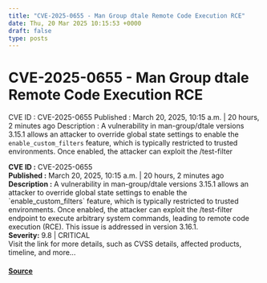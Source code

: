 ```yaml
---
title: "CVE-2025-0655 - Man Group dtale Remote Code Execution RCE"
date: Thu, 20 Mar 2025 10:15:53 +0000
draft: false
type: posts
---
```

# CVE-2025-0655 - Man Group dtale Remote Code Execution RCE





 CVE ID : CVE-2025-0655 Published : March 20, 2025, 10:15 a.m. | 20 hours, 2 minutes ago Description : A vulnerability in man-group/dtale versions 3.15.1 allows an attacker to override global state settings to enable the `enable_custom_filters` feature, which is typically restricted to trusted environments. Once enabled, the attacker can exploit the /test-filter

**CVE ID :** CVE-2025-0655  
**Published :** March 20, 2025, 10:15 a.m. | 20 hours, 2 minutes ago  
**Description :** A vulnerability in man-group/dtale versions 3.15.1 allows an attacker to override global state settings to enable the \`enable\_custom\_filters\` feature, which is typically restricted to trusted environments. Once enabled, the attacker can exploit the /test-filter endpoint to execute arbitrary system commands, leading to remote code execution (RCE). This issue is addressed in version 3.16.1.  
**Severity:** 9.8 | CRITICAL  
Visit the link for more details, such as CVSS details, affected products, timeline, and more...

#### [Source](https://cvefeed.io/vuln/detail/CVE-2025-0655)

